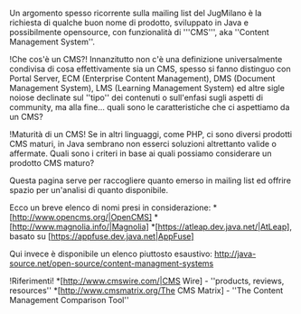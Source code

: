 Un argomento spesso ricorrente sulla mailing list del JugMilano è la richiesta di qualche buon nome di prodotto, sviluppato in Java e possibilmente opensource, con funzionalità di '''CMS''', aka ''Content Management System''.

!Che cos'è un CMS?!
Innanzitutto non c'è una definizione universalmente condivisa di cosa effettivamente sia un CMS, spesso si fanno distinguo con Portal Server, ECM (Enterprise Content Management), DMS (Document Management System), LMS (Learning Management System) ed altre sigle noiose declinate sul ''tipo'' dei contenuti o sull'enfasi sugli aspetti di community, ma alla fine... quali sono le caratteristiche che ci aspettiamo da un CMS?

!Maturità di un CMS!
Se in altri linguaggi, come PHP, ci sono diversi prodotti CMS maturi, in Java sembrano non esserci soluzioni altrettanto valide o affermate. Quali sono i criteri in base ai quali possiamo considerare un prodotto CMS maturo?

Questa pagina serve per raccogliere quanto emerso in mailing list ed offrire spazio per un'analisi di quanto disponibile.

Ecco un breve elenco di nomi presi in considerazione:
	*[http://www.opencms.org/|OpenCMS]
	*[http://www.magnolia.info/|Magnolia]
	*[https://atleap.dev.java.net/|AtLeap], basato su [https://appfuse.dev.java.net|AppFuse]

Qui invece è disponibile un elenco piuttosto esaustivo: http://java-source.net/open-source/content-managment-systems

!Riferimenti!
	*[http://www.cmswire.com/|CMS Wire] - ''products, reviews, resources''
	*[http://www.cmsmatrix.org/The CMS Matrix] - ''The Content Management Comparison Tool''
